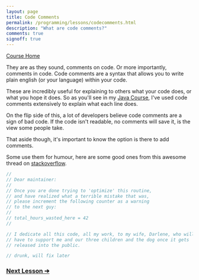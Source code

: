 ```yaml
---
layout: page
title: Code Comments
permalink: /programming/lessons/codecomments.html
description: "What are code comments?"
comments: true
signoff: true
---
```

[Course Home](../course)

They are as they sound, comments on code. Or more importantly, comments in code. Code comments are a syntax that allows you to write plain english (or your language) within your code.

These are incredibly useful for explaining to others what your code does, or what you hope it does. So as you'll see in my [Java Course](/java/course), I've used code comments extensively to explain what each line does.

On the flip side of this, a lot of developers believe code comments are a sign of bad code. If the code isn't readable, no comments will save it, is the view some people take. 

That aside though, it's important to know the option is there to add comments.

Some use them for humour, here are some good ones from this awesome thread on [stackoverflow](https://stackoverflow.com/questions/184618/what-is-the-best-comment-in-source-code-you-have-ever-encountered).

```Java
// 
// Dear maintainer:
// 
// Once you are done trying to 'optimize' this routine,
// and have realized what a terrible mistake that was,
// please increment the following counter as a warning
// to the next guy:
// 
// total_hours_wasted_here = 42
// 

// I dedicate all this code, all my work, to my wife, Darlene, who will 
// have to support me and our three children and the dog once it gets 
// released into the public.

// drunk, will fix later
```

### [Next Lesson &#10132;](../lessons/codestyleguide)